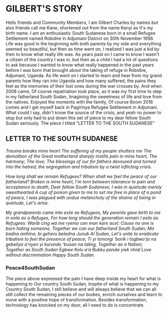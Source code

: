 # GILBERT'S STORY

Hello friends and Community Members,
I am Gilbert Charles by names but also friends call me Kane, shortened out from the name Kenyi as It's my birth name. 
I am an enthusiastic South Sudanese born in a small Refugee Settlement named Robidire in Adjumani District on 30th November 1998.
Life was good in the beginning with both parents by my side and everything seemed so beautiful, but then as time went on, I realized I was just a kid by then to know
what really life was. As years past on I came to know I wasn't a citizen of the country I was in, but then as a child I had a lot of questions to ask because I wanted to know what
really happened in the past years before I was born that brought about the taking of refuge in Robidire, Adjumani, Uganda.
As life went on I started to learn and hear from my grand parents how they ran into Uganda and how many suffered, the pains they feel as the memories of their lost ones during the war crosses by.
And when 2008 came, Of course repatriation took place, as it was my first time to step in my fatherland South Sudan, Imagining the sweetness of life and love from the natives.
Enjoyed the moments with the family, Of course Boom 2016 comes and I get myself back in Pagirinya Refugee Settlement in Adjumani. What could I say, didn't know the source of the crisis, 
and yeah no power to stop but only had to put down this set of piece to my dear fellow South Sudan seriously.
The piece I titled "LETTER TO THE SOUTH SUDANESE" 

## **LETTER TO THE SOUTH SUDANESE**

*Trauma breaks mine heart
The suffering of my people shutters me
The demolition of the Great motherland sharply instills pain in mine heart,
The harmony; The love; The blessings of our for fathers devoured and turned into the hatred; the segregation and tribalism by a twist inflicting crisis.*

*How long shall we remain Refugees?
When shall we feel the peace of our fatherland?
Broken is mine heart,
I'm torn between tolerance to pain and acceptance to death,
Dear fellow South Sudanese,
I was in quietude merely sweethearted
A cup of poison given to me to set me free in place of a pond of peace,
I was plagued with undue melancholy of the shame of being in quietude,
Let's arise.*

*My grandparents came into exile as Refugees,
My parents gave birth to me in exile as a Refugee,
For how long should the generation remain I exile as Refugees:
Warib cing wa me ryemo cen man kare acel;
Cause no one is born hating someone,
Together we can our fatherland South Sudan;
Ma badna anihina, bi geheru beledna Junub Al Sudan,
Let's unite to eradicate tribalism to feel the presence of peace;
Ti yi tomorgi 'borik i togbwo'ja na gebeliya a'nyen yi kurundo 'busan na taling,
Together as a Nation;
Together as South Sudan
Egbwe Kolu a'a 
Bukku panda yiek nhial
Love without discrimination
Happy South Sudan.*

### Peace4SouthSudan

The piece above expressed the pain I have deep inside my heart for what is happening to Our country South Sudan, Inspite of what is happening to my Country
South Sudan, I still believe and will always believe that we can all still collect the remaining pieces of our bodies, enrich ourselves and learn to move with a positive hope of transformation.
Besides transformation, technology has knocked on my door, all I need to do is concentrate.
